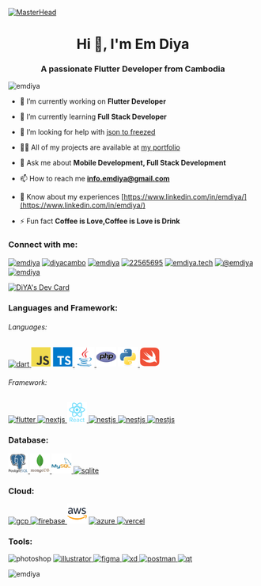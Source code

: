 [![MasterHead](https://www.wingstechsolutions.com/wp-content/uploads/2022/03/full-stack-development.gif)](https://emdiya.github.io/potfolio/)

<h1 align="center">Hi 👋, I'm Em Diya</h1>
<h3 align="center">A passionate Flutter Developer from Cambodia</h3>
<p align="left"> <img src="https://komarev.com/ghpvc/?username=emdiya&label=Profile%20views&color=0e75b6&style=flat" alt="emdiya" /> </p>


- 🔭 I’m currently working on **Flutter Developer**

- 🌱 I’m currently learning **Full Stack Developer**

- 🤝 I’m looking for help with [json to freezed](https://jsontofreezed.vercel.app/freezed)

- 👨‍💻 All of my projects are available at [my portfolio](https://emdiya.vercel.app/)

- 💬 Ask me about **Mobile Development, Full Stack Development**

- 📫 How to reach me **info.emdiya@gmail.com**

- 📄 Know about my experiences [https://www.linkedin.com/in/emdiya/](https://www.linkedin.com/in/emdiya/)

- ⚡ Fun fact **Coffee is Love,Coffee is Love is Drink**




<h3 align="left">Connect with me:</h3>
<p align="left">
<a href="https://dev.to/emdiya" target="blank"><img align="center" src="https://raw.githubusercontent.com/rahuldkjain/github-profile-readme-generator/master/src/images/icons/Social/devto.svg" alt="emdiya" height="30" width="40" /></a>
<a href="https://twitter.com/diyacambo" target="blank"><img align="center" src="https://raw.githubusercontent.com/rahuldkjain/github-profile-readme-generator/master/src/images/icons/Social/twitter.svg" alt="diyacambo" height="30" width="40" /></a>
<a href="https://linkedin.com/in/emdiya" target="blank"><img align="center" src="https://raw.githubusercontent.com/rahuldkjain/github-profile-readme-generator/master/src/images/icons/Social/linked-in-alt.svg" alt="emdiya" height="30" width="40" /></a>
<a href="https://stackoverflow.com/users/22565695" target="blank"><img align="center" src="https://raw.githubusercontent.com/rahuldkjain/github-profile-readme-generator/master/src/images/icons/Social/stack-overflow.svg" alt="22565695" height="30" width="40" /></a>
<a href="https://fb.com/emdiya.tech" target="blank"><img align="center" src="https://raw.githubusercontent.com/rahuldkjain/github-profile-readme-generator/master/src/images/icons/Social/facebook.svg" alt="emdiya.tech" height="30" width="40" /></a>
<a href="https://medium.com/@emdiya" target="blank"><img align="center" src="https://raw.githubusercontent.com/rahuldkjain/github-profile-readme-generator/master/src/images/icons/Social/medium.svg" alt="@emdiya" height="30" width="40" /></a>
<a href="https://www.youtube.com/c/emdiya" target="blank"><img align="center" src="https://raw.githubusercontent.com/rahuldkjain/github-profile-readme-generator/master/src/images/icons/Social/youtube.svg" alt="emdiya" height="30" width="40" /></a>
</p>

<a href="https://app.daily.dev/emdiya"><img src="https://api.daily.dev/devcards/v2/PuNK3cMImOu3WXi1p3LDs.png?type=default&r=4gt" width="356" alt="DiYA's Dev Card"/></a>

<h3 align="left">Languages and Framework:</h3>
<h6 align="left">Languages:</h6>
<p align="left"> 
<a href="https://dart.dev" target="_blank" rel="noreferrer"> 
<img src="https://www.vectorlogo.zone/logos/dartlang/dartlang-icon.svg" alt="dart" width="40" height="40"/> </a>  
<img src="https://raw.githubusercontent.com/devicons/devicon/master/icons/javascript/javascript-original.svg" alt="javascript" width="40" height="40"/> </a> 
<a href="https://www.typescriptlang.org/" target="_blank" rel="noreferrer"> 
 <img src="https://raw.githubusercontent.com/devicons/devicon/master/icons/typescript/typescript-original.svg" alt="typescript" width="40" height="40"/> </a> 
<a href="https://www.java.com" target="_blank" rel="noreferrer">
<img src="https://raw.githubusercontent.com/devicons/devicon/master/icons/java/java-original.svg" alt="java" width="40" height="40"/> </a>
<img src="https://raw.githubusercontent.com/devicons/devicon/master/icons/php/php-original.svg" alt="php" width="40" height="40"/> </a>  <a href="https://www.python.org" target="_blank" rel="noreferrer"> 
<img src="https://raw.githubusercontent.com/devicons/devicon/master/icons/python/python-original.svg" alt="python" width="40" height="40"/> </a>    <a href="https://developer.apple.com/swift/" target="_blank" rel="noreferrer">
 <img src="https://raw.githubusercontent.com/devicons/devicon/master/icons/swift/swift-original.svg" alt="swift" width="40" height="40"/> </a> 
</p>
<h6 align="left">Framework:</h6>
<p align="left"> 
<a href="https://flutter.dev" target="_blank" rel="noreferrer"> 
<img src="https://www.vectorlogo.zone/logos/flutterio/flutterio-icon.svg" alt="flutter" width="40" height="40"/> </a>
<a href="https://nextjs.org/" target="_blank" rel="noreferrer"> 
<img src="https://miro.medium.com/v2/resize:fit:576/1*yqQpg5pkNNY2NCdcmqVstw.png" alt="nextjs" width="40" height="40"/> </a>
 <a href="https://reactjs.org/" target="_blank" rel="noreferrer"> 
<img src="https://raw.githubusercontent.com/devicons/devicon/master/icons/react/react-original-wordmark.svg" alt="react" width="40" height="40"/> </a>
<a href="https://nestjs.com/" target="_blank" rel="noreferrer"> 
<img src="https://upload.wikimedia.org/wikipedia/commons/a/a8/NestJS.svg" alt="nestjs" width="40" height="40"/> </a>
<a href="https://spring.io/" target="_blank" rel="noreferrer"> 
<img src="https://www.svgrepo.com/show/354380/spring-icon.svg" alt="nestjs" width="40" height="40"/> </a>
<a href="https://laravel.com/" target="_blank" rel="noreferrer"> 
<img src="https://upload.wikimedia.org/wikipedia/commons/thumb/9/9a/Laravel.svg/1969px-Laravel.svg.png" alt="nestjs" width="40" height="40"/> </a>
</p>

<h3 align="left">Database:</h3>
<a href="https://www.postgresql.org" target="_blank" rel="noreferrer"> 
<img src="https://raw.githubusercontent.com/devicons/devicon/master/icons/postgresql/postgresql-original-wordmark.svg" alt="postgresql" width="40" height="40"/> </a>
<a href="https://www.mongodb.com/" target="_blank" rel="noreferrer"> 
<img src="https://raw.githubusercontent.com/devicons/devicon/master/icons/mongodb/mongodb-original-wordmark.svg" alt="mongodb" width="40" height="40"/> </a>
<a href="https://www.mysql.com/" target="_blank" rel="noreferrer"> 
<img src="https://raw.githubusercontent.com/devicons/devicon/master/icons/mysql/mysql-original-wordmark.svg" alt="mysql" width="40" height="40"/> </a>
<a href="https://www.sqlite.org/" target="_blank" rel="noreferrer"> 
<img src="https://www.vectorlogo.zone/logos/sqlite/sqlite-icon.svg" alt="sqlite" width="40" height="40"/> </a>
<h3 align="left">Cloud:</h3>
<p align="left" >
<a href="https://cloud.google.com" target="_blank" rel="noreferrer"> 
<img src="https://www.vectorlogo.zone/logos/google_cloud/google_cloud-icon.svg" alt="gcp" width="40" height="40"/> </a> 
<a href="https://firebase.google.com/" target="_blank" rel="noreferrer"> 
<img src="https://www.vectorlogo.zone/logos/firebase/firebase-icon.svg" alt="firebase" width="40" height="40"/> </a>
<img src="https://raw.githubusercontent.com/devicons/devicon/master/icons/amazonwebservices/amazonwebservices-original-wordmark.svg" alt="aws" width="40" height="40"/>
<a href="https://azure.microsoft.com/en-in/" target="_blank" rel="noreferrer"> 
<img src="https://www.vectorlogo.zone/logos/microsoft_azure/microsoft_azure-icon.svg" alt="azure" width="40" height="40"/> </a>
<a href="https://azure.microsoft.com/en-in/" target="_blank" rel="noreferrer"> 
<img src="https://upload.wikimedia.org/wikipedia/commons/5/5e/Vercel_logo_black.svg" alt="vercel" width="40" height="40"/> </a>

</p>

<h3 align="left">Tools:</h3>
<p align="left">
<img src="https://upload.wikimedia.org/wikipedia/commons/a/af/Adobe_Photoshop_CC_icon.svg" alt="photoshop" width="40" height="40"/>
<a href="https://www.adobe.com/in/products/illustrator.html" target="_blank" rel="noreferrer"> 
<img src="https://www.vectorlogo.zone/logos/adobe_illustrator/adobe_illustrator-icon.svg" alt="illustrator" width="40" height="40"/> </a>
<a href="https://www.figma.com/" target="_blank" rel="noreferrer">
 <img src="https://www.vectorlogo.zone/logos/figma/figma-icon.svg" alt="figma" width="40" height="40"/> </a>
<a href="https://www.adobe.com/products/xd.html" target="_blank" rel="noreferrer"> 
 <img src="https://upload.wikimedia.org/wikipedia/commons/c/c2/Adobe_XD_CC_icon.svg" alt="xd" width="40" height="40"/> </a>
<a href="https://postman.com" target="_blank" rel="noreferrer"> 
<img src="https://www.vectorlogo.zone/logos/getpostman/getpostman-icon.svg" alt="postman" width="40" height="40"/> </a> 
<a href="https://www.qt.io/" target="_blank" rel="noreferrer"> 
<img src="https://upload.wikimedia.org/wikipedia/commons/0/0b/Qt_logo_2016.svg" alt="qt" width="40" height="40"/> </a>
</p>

<p align="left">
<img align="left" src="https://github-readme-stats.vercel.app/api/top-langs?username=emdiya&show_icons=true&locale=en&layout=compact" alt="emdiya" />
</p>


